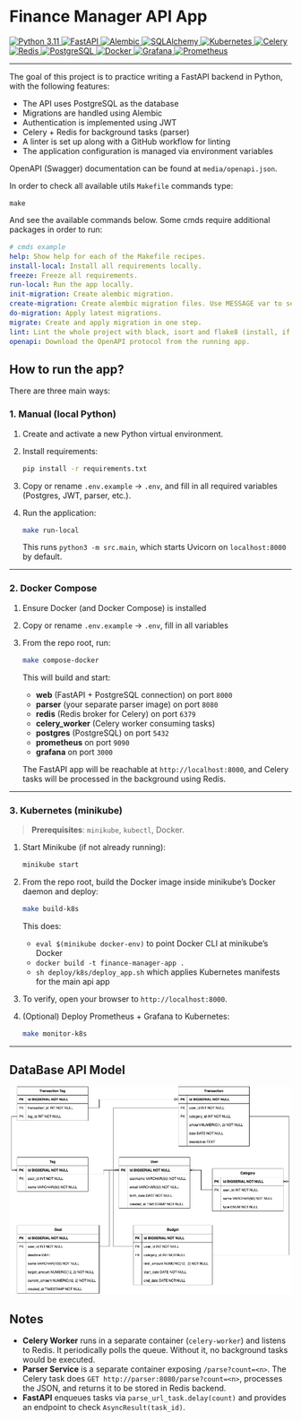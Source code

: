 # Finance Manager API App

<div id="stack-badges">
  <a href="https://www.python.org/">
    <img src="https://img.shields.io/badge/Python%20Version-3.11-blue?style=flat-square" alt="Python 3.11"/>
  </a>
  <a href="https://fastapi.tiangolo.com/">
    <img src="https://img.shields.io/badge/FastAPI-009688?style=flat-square&logo=fastapi&logoColor=white" alt="FastAPI"/>
  </a>
  <a href="https://alembic.sqlalchemy.org/en/latest/">
    <img src="https://img.shields.io/badge/Alembic-23374D?style=flat-square&logo=alembic&logoColor=white" alt="Alembic"/>
  </a>
  <a href="https://www.sqlalchemy.org/">
    <img src="https://img.shields.io/badge/SQLAlchemy-CA504E?style=flat-square&logo=sqlalchemy&logoColor=white" alt="SQLAlchemy"/>
  </a>
  <a href="https://kubernetes.io/">
    <img src="https://img.shields.io/badge/Kubernetes-326CE5?style=flat-square&logo=kubernetes&logoColor=white" alt="Kubernetes"/>
  </a>
  <a href="https://docs.celeryproject.org/">
    <img src="https://img.shields.io/badge/Celery-ff6600?style=flat-square&logo=celery&logoColor=white" alt="Celery"/>
  </a>
  <a href="https://redis.io/">
    <img src="https://img.shields.io/badge/Redis-D82C20?style=flat-square&logo=redis&logoColor=white" alt="Redis"/>
  </a>
  <a href="https://www.postgresql.org/">
    <img src="https://img.shields.io/badge/PostgreSQL-336791?style=flat-square&logo=postgresql&logoColor=white" alt="PostgreSQL"/>
  </a>
  <a href="https://www.docker.com/">
    <img src="https://img.shields.io/badge/Docker-2496ED?style=flat-square&logo=docker&logoColor=white" alt="Docker"/>
  </a>
  <a href="https://grafana.com/">
    <img src="https://img.shields.io/badge/Grafana-F46800?style=flat-square&logo=grafana&logoColor=white" alt="Grafana"/>
  </a>
  <a href="https://prometheus.io/">
    <img src="https://img.shields.io/badge/Prometheus-FF6C37?style=flat-square&logo=prometheus&logoColor=white" alt="Prometheus"/>
  </a>
</div>


---

The goal of this project is to practice writing a FastAPI backend in Python, with the following features:

* The API uses PostgreSQL as the database
* Migrations are handled using Alembic
* Authentication is implemented using JWT
* Celery + Redis for background tasks (parser)
* A linter is set up along with a GitHub workflow for linting
* The application configuration is managed via environment variables

OpenAPI (Swagger) documentation can be found at `media/openapi.json`.

In order to check all available utils `Makefile` commands type: 
```shell
make
```

And see the available commands below. 
Some cmds require additional packages in order to run:
```yaml
# cmds example
help: Show help for each of the Makefile recipes.
install-local: Install all requirements locally.
freeze: Freeze all requirements.
run-local: Run the app locally.
init-migration: Create alembic migration.
create-migration: Create alembic migration files. Use MESSAGE var to set revision message.
do-migration: Apply latest migrations.
migrate: Create and apply migration in one step.
lint: Lint the whole project with black, isort and flake8 (install, if not installed).
openapi: Download the OpenAPI protocol from the running app.
```

## How to run the app?

There are three main ways:

### 1. Manual (local Python)

1. Create and activate a new Python virtual environment.
2. Install requirements:

   ```sh
   pip install -r requirements.txt
   ```
3. Copy or rename `.env.example` → `.env`, and fill in all required variables (Postgres, JWT, parser, etc.).
4. Run the application:

   ```sh
   make run-local
   ```

   This runs `python3 -m src.main`, which starts Uvicorn on `localhost:8000` by default.

---

### 2. Docker Compose

1. Ensure Docker (and Docker Compose) is installed
2. Copy or rename `.env.example` → `.env`, fill in all variables
3. From the repo root, run:

   ```sh
   make compose-docker
   ```

   This will build and start:

   * **web** (FastAPI + PostgreSQL connection) on port `8000`
   * **parser** (your separate parser image) on port `8080`
   * **redis** (Redis broker for Celery) on port `6379`
   * **celery\_worker** (Celery worker consuming tasks)
   * **postgres** (PostgreSQL) on port `5432`
   * **prometheus** on port `9090`
   * **grafana** on port `3000`

   The FastAPI app will be reachable at `http://localhost:8000`, and Celery tasks will be processed in the background using Redis.

---

### 3. Kubernetes (minikube)

> **Prerequisites**: `minikube`, `kubectl`, Docker.

1. Start Minikube (if not already running):

   ```sh
   minikube start
   ```
2. From the repo root, build the Docker image inside minikube’s Docker daemon and deploy:

   ```sh
   make build-k8s
   ```

   This does:

   * `eval $(minikube docker-env)` to point Docker CLI at minikube’s Docker
   * `docker build -t finance-manager-app .`
   * `sh deploy/k8s/deploy_app.sh` which applies Kubernetes manifests for the main api app
3. To verify, open your browser to `http://localhost:8000`.
4. (Optional) Deploy Prometheus + Grafana to Kubernetes:

   ```sh
   make monitor-k8s
   ```

---

## DataBase API Model

![dataplane](./media/database.png)

## Notes

* **Celery Worker** runs in a separate container (`celery-worker`) and listens to Redis. It periodically polls the queue. Without it, no background tasks would be executed.
* **Parser Service** is a separate container exposing `/parse?count=<n>`. The Celery task does `GET http://parser:8080/parse?count=<n>`, processes the JSON, and returns it to be stored in Redis backend.
* **FastAPI** enqueues tasks via `parse_url_task.delay(count)` and provides an endpoint to check `AsyncResult(task_id)`.

